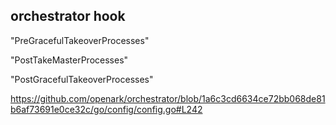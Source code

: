 



## orchestrator hook

"PreGracefulTakeoverProcesses"

"PostTakeMasterProcesses"

"PostGracefulTakeoverProcesses"

https://github.com/openark/orchestrator/blob/1a6c3cd6634ce72bb068de81b6af73691e0ce32c/go/config/config.go#L242
